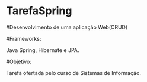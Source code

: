 # TarefaSpring


#Desenvolvimento de uma aplicação Web(CRUD)

#Frameworks:

Java Spring, Hibernate e JPA.

#Objetivo:

Tarefa ofertada pelo curso de Sistemas de Informação.
